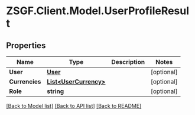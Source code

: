 # ZSGF.Client.Model.UserProfileResult

## Properties

Name | Type | Description | Notes
------------ | ------------- | ------------- | -------------
**User** | [**User**](User.md) |  | [optional] 
**Currencies** | [**List&lt;UserCurrency&gt;**](UserCurrency.md) |  | [optional] 
**Role** | **string** |  | [optional] 

[[Back to Model list]](../../README.md#documentation-for-models) [[Back to API list]](../../README.md#documentation-for-api-endpoints) [[Back to README]](../../README.md)

